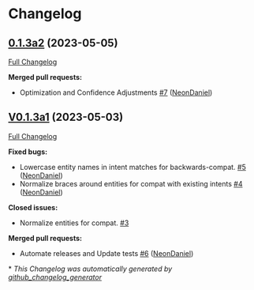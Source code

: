 # Changelog

## [0.1.3a2](https://github.com/OpenVoiceOS/padacioso/tree/0.1.3a2) (2023-05-05)

[Full Changelog](https://github.com/OpenVoiceOS/padacioso/compare/V0.1.3a1...0.1.3a2)

**Merged pull requests:**

- Optimization and Confidence Adjustments [\#7](https://github.com/OpenVoiceOS/padacioso/pull/7) ([NeonDaniel](https://github.com/NeonDaniel))

## [V0.1.3a1](https://github.com/OpenVoiceOS/padacioso/tree/V0.1.3a1) (2023-05-03)

[Full Changelog](https://github.com/OpenVoiceOS/padacioso/compare/0.1.1...V0.1.3a1)

**Fixed bugs:**

- Lowercase entity names in intent matches for backwards-compat. [\#5](https://github.com/OpenVoiceOS/padacioso/pull/5) ([NeonDaniel](https://github.com/NeonDaniel))
- Normalize braces around entities for compat with existing intents [\#4](https://github.com/OpenVoiceOS/padacioso/pull/4) ([NeonDaniel](https://github.com/NeonDaniel))

**Closed issues:**

- Normalize entities for compat. [\#3](https://github.com/OpenVoiceOS/padacioso/issues/3)

**Merged pull requests:**

- Automate releases and Update tests [\#6](https://github.com/OpenVoiceOS/padacioso/pull/6) ([NeonDaniel](https://github.com/NeonDaniel))



\* *This Changelog was automatically generated by [github_changelog_generator](https://github.com/github-changelog-generator/github-changelog-generator)*
